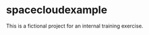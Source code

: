 spacecloudexample
=================

This is a fictional project for an internal training exercise.
